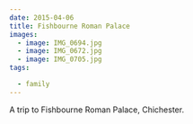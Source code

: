 ```yaml
---
date: 2015-04-06
title: Fishbourne Roman Palace
images:
  - image: IMG_0694.jpg
  - image: IMG_0672.jpg
  - image: IMG_0705.jpg
tags:

  - family
---
```

A trip to Fishbourne Roman Palace, Chichester.